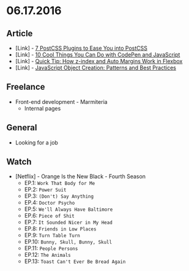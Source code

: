 # 06.17.2016

## Article 

- \[Link\] - [7 PostCSS Plugins to Ease You into PostCSS](https://www.sitepoint.com/7-postcss-plugins-to-ease-you-into-postcss)
- \[Link\] - [10 Cool Things You Can Do with CodePen and JavaScript](https://www.sitepoint.com/cool-things-codepen-javascript/)
- \[Link\] - [Quick Tip: How z-index and Auto Margins Work in Flexbox](https://www.sitepoint.com/quick-tip-how-z-index-and-auto-margins-work-in-flexbox/)
- \[Link\] - [JavaScript Object Creation: Patterns and Best Practices](https://www.sitepoint.com/javascript-object-creation-patterns-best-practises/)


## Freelance

- Front-end development - Marmiteria
  - Internal pages


## General 

- Looking for a job


## Watch

- \[Netflix\] - Orange Is the New Black - Fourth Season
  - EP.1: `Work That Body for Me`
  - EP.2: `Power Suit`
  - EP.3: `(Don't) Say Anything`
  - EP.4: `Doctor Psycho`
  - EP.5: `We'll Always Have Baltimore`
  - EP.6: `Piece of Shit`
  - EP.7: `It Sounded Nicer in My Head`
  - EP.8: `Friends in Low Places`
  - EP.9: `Turn Table Turn`
  - EP.10: `Bunny, Skull, Bunny, Skull`
  - EP.11: `People Persons`
  - EP.12: `The Animals`
  - EP.13: `Toast Can't Ever Be Bread Again`
